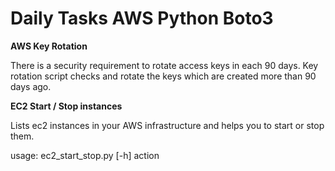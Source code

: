 # Daily Tasks AWS Python Boto3
**AWS Key Rotation**

There is a security requirement to rotate access keys in each 90 days. Key rotation script checks and rotate the keys which are created more than 90 days ago.

**EC2 Start / Stop instances**

Lists ec2 instances in your AWS infrastructure and helps you to start or stop them.

usage: ec2_start_stop.py [-h] action

